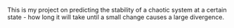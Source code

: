 This is my project on predicting the stability of a chaotic system at a certain state - how long it will take until a small change causes a large divergence.
